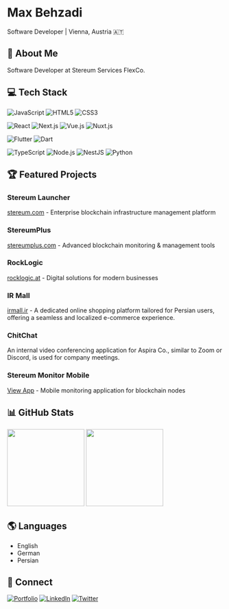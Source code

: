 # Max Behzadi

Software Developer | Vienna, Austria 🇦🇹

## 🚀 About Me

Software Developer at Stereum Services FlexCo.

## 💻 Tech Stack


<!-- Web -->
![JavaScript](https://img.shields.io/badge/JavaScript-F7DF1E?style=for-the-badge&logo=javascript&logoColor=black)
![HTML5](https://img.shields.io/badge/HTML5-E34F26?style=for-the-badge&logo=html5&logoColor=white)
![CSS3](https://img.shields.io/badge/CSS3-1572B6?style=for-the-badge&logo=css3&logoColor=white)

<!-- Frameworks -->
![React](https://img.shields.io/badge/React-20232A?style=for-the-badge&logo=react&logoColor=61DAFB)
![Next.js](https://img.shields.io/badge/Next.js-000000?style=for-the-badge&logo=next.js&logoColor=white)
![Vue.js](https://img.shields.io/badge/Vue.js-35495E?style=for-the-badge&logo=vue.js&logoColor=4FC08D)
![Nuxt.js](https://img.shields.io/badge/Nuxt.js-00DC82?style=for-the-badge&logo=nuxt.js&logoColor=white)

<!-- Mobile -->
![Flutter](https://img.shields.io/badge/Flutter-02569B?style=for-the-badge&logo=flutter&logoColor=white)
![Dart](https://img.shields.io/badge/Dart-0175C2?style=for-the-badge&logo=dart&logoColor=white)

<!-- Backend -->
![TypeScript](https://img.shields.io/badge/TypeScript-007ACC?style=for-the-badge&logo=typescript&logoColor=white)
![Node.js](https://img.shields.io/badge/Node.js-339933?style=for-the-badge&logo=node.js&logoColor=white)
![NestJS](https://img.shields.io/badge/NestJS-E0234E?style=for-the-badge&logo=nestjs&logoColor=white)
![Python](https://img.shields.io/badge/Python-3776AB?style=for-the-badge&logo=python&logoColor=white)



## 🏆 Featured Projects

### Stereum Launcher  
[stereum.com](https://www.stereum.com) - Enterprise blockchain infrastructure management platform  

### StereumPlus  
[stereumplus.com](https://www.stereumplus.com) - Advanced blockchain monitoring & management tools  

### RockLogic  
[rocklogic.at](https://www.rocklogic.at) - Digital solutions for modern businesses  

### IR Mall  
[irmall.ir](https://irmall.ir) - A dedicated online shopping platform tailored for Persian users, offering a seamless and localized e-commerce experience.  

### ChitChat  
An internal video conferencing application for Aspira Co., similar to Zoom or Discord, is used for company meetings.  

### Stereum Monitor Mobile  
[View App](https://stereum.net/dev/monitor) - Mobile monitoring application for blockchain nodes  


## 📊 GitHub Stats

<div>
 <img height="180em" src="https://github-readme-stats.vercel.app/api?username=MaxTheGeeek&show_icons=true&theme=dark&include_all_commits=true&custom_title=GitHub%20Stats%20(Since%202022)"/>

 <img height="180em" src="https://github-readme-stats.vercel.app/api/top-langs/?username=MaxTheGeeek&layout=compact&theme=dark"/>
</div>

## 🌎 Languages
- English
- German
- Persian

## 🔗 Connect
[![Portfolio](https://img.shields.io/badge/Portfolio-000000?style=flat&logo=About.me&logoColor=white)](https://www.maxbehzadi.info)
[![LinkedIn](https://img.shields.io/badge/LinkedIn-0077B5?style=flat&logo=linkedin&logoColor=white)](https://www.linkedin.com/in/max-behzadi-1857b7193)
[![Twitter](https://img.shields.io/badge/Twitter-1DA1F2?style=flat&logo=twitter&logoColor=white)](https://twitter.com/maxiimummm)
